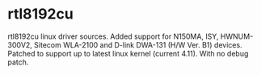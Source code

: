 # rtl8192cu
rtl8192cu linux driver sources.
Added support for N150MA, ISY, HWNUM-300V2, Sitecom WLA-2100 and D-link DWA-131 (H/W Ver. B1) devices.
Patched to support up to latest linux kernel (current 4.11).
With no debug patch.
